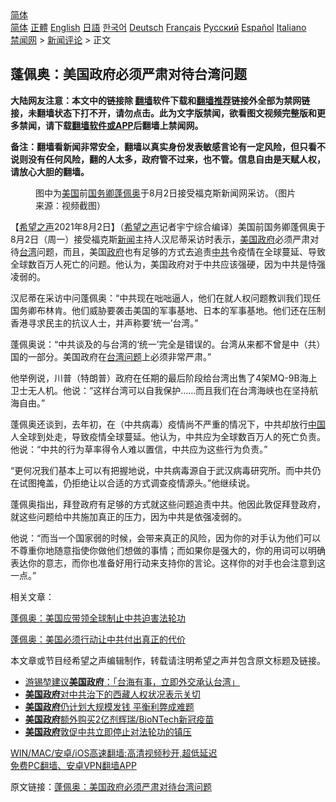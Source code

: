  <!-- 面包屑导航 --> <div class="breadcrumb"><!-- GTranslate: https://gtranslate.io/ -->  <div class="switcher notranslate">  <div class="selected">  <a href="#" onclick="return false;"> 简体</a>  </div>  <div class="option">  <a href="https://www.bannedbook.org" onclick="doGTranslate('zh-CN|zh-CN');jQuery('div.switcher div.selected a').html(jQuery(this).html());return false;" title="简体中文" class="nturl selected"> 简体</a>  <a href="https://www.bannedbook.org/zh-tw/" onclick="doGTranslate('zh-CN|zh-TW');jQuery('div.switcher div.selected a').html(jQuery(this).html());return false;" title="繁體中文" class="nturl"> 正體</a>  <a href="https://www.bannedbook.org/en/" onclick="doGTranslate('zh-CN|en');jQuery('div.switcher div.selected a').html(jQuery(this).html());return false;" title="English" class="nturl"> English</a>  <a href="https://www.bannedbook.org/ja/" onclick="doGTranslate('zh-CN|ja');jQuery('div.switcher div.selected a').html(jQuery(this).html());return false;" title="日本語" class="nturl"> 日語</a>  <a href="https://www.bannedbook.org/ko/" onclick="doGTranslate('zh-CN|ko');jQuery('div.switcher div.selected a').html(jQuery(this).html());return false;" title="한국어" class="nturl"> 한국어</a>  <a href="https://www.bannedbook.org/de/" onclick="doGTranslate('zh-CN|de');jQuery('div.switcher div.selected a').html(jQuery(this).html());return false;" title="Deutsch" class="nturl"> Deutsch</a>  <a href="https://www.bannedbook.org/fr/" onclick="doGTranslate('zh-CN|fr');jQuery('div.switcher div.selected a').html(jQuery(this).html());return false;" title="Français" class="nturl"> Français</a>  <a href="https://www.bannedbook.org/ru/" onclick="doGTranslate('zh-CN|ru');jQuery('div.switcher div.selected a').html(jQuery(this).html());return false;" title="Русский" class="nturl"> Русский</a>  <a href="https://www.bannedbook.org/es/" onclick="doGTranslate('zh-CN|es');jQuery('div.switcher div.selected a').html(jQuery(this).html());return false;" title="Español" class="nturl"> Español</a>  <a href="https://www.bannedbook.org/it/" onclick="doGTranslate('zh-CN|it');jQuery('div.switcher div.selected a').html(jQuery(this).html());return false;" title="Italiano" class="nturl"> Italiano</a>  </div>  </div>      <div class='breadcrumb-sub'><!-- Breadcrumb NavXT 6.3.0 --> <a href="https://www.bannedbook.org/" class="home">禁闻网</a> &gt; <a href="https://www.bannedbook.org/bnews/comments/" class="category">新闻评论</a> &gt; 正文</div></div><h2>蓬佩奥：美国政府必须严肃对待台湾问题</h2> <p class="notice"><b>大陆网友注意：本文中的链接除 <a href="https://github.com/bannedbook/fanqiang" >翻墙</a>软件下载和<a href="https://github.com/killgcd/justmysocks/blob/master/README.md">翻墙推荐</a>链接外全部为禁网链接，未翻墙状态下打不开，请勿点击。此为文字版禁闻，欲看图文视频完整版和更多禁闻，请下载<a href="https://github.com/bannedbook/fanqiang">翻墙软件或APP</a>后翻墙上禁闻网。</p><p>备注：翻墙看新闻非常安全，翻墙以真实身份发表敏感言论有一定风险，但只看不说则没有任何风险，翻的人太多，政府管不过来，也不管。信息自由是天赋人权，请放心大胆的翻墙。</b></p>  <div class="entry"> <figure><figcaption>图中为<a href="https://www.bannedbook.org/bnews/tag/%e7%be%8e%e5%9b%bd/" class="st_tag internal_tag" rel="tag" title="标签 美国 下的日志">美国</a>前<a href="https://www.bannedbook.org/bnews/tag/%e5%9b%bd%e5%8a%a1%e5%8d%bf/" class="st_tag internal_tag" rel="tag" title="标签 国务卿 下的日志">国务卿</a><a href="https://www.bannedbook.org/bnews/tag/%E8%93%AC%E4%BD%A9%E5%A5%A5/" class="st_tag internal_tag" rel="tag" title="标签 蓬佩奥 下的日志">蓬佩奥</a>于8月2日接受福克斯新闻网采访。（图片来源：视频截图）</figcaption></figure> <p>【<span class='wp_keywordlink_affiliate'><a href="https://www.soundofhope.org" title="希望之声" target="_blank">希望之声</a></span>2021年8月2日】（<a href="https://www.bannedbook.org/bnews/tag/%e5%b8%8c%e6%9c%9b%e4%b9%8b%e5%a3%b0/" class="st_tag internal_tag" rel="tag" title="标签 希望之声 下的日志">希望之声</a>记者宇宁综合编译）美国前国务卿蓬佩奥于8月2日（周一）接受福克斯<span class='wp_keywordlink_affiliate'><a href="https://www.bannedbook.org/" title="新闻">新闻</a></span>主持人汉尼蒂采访时表示，<a href="https://www.bannedbook.org/bnews/tag/%E7%BE%8E%E5%9B%BD%E6%94%BF%E5%BA%9C/" class="st_tag internal_tag" rel="tag" title="标签 美国政府 下的日志">美国政府</a>必须严肃对待<a href="https://www.bannedbook.org/bnews/tag/%e5%8f%b0%e6%b9%be/" class="st_tag internal_tag" rel="tag" title="标签 台湾 下的日志">台湾</a>问题，而且，美国<a href="https://www.bannedbook.org/bnews/tag/%e6%94%bf%e5%ba%9c/" class="st_tag internal_tag" rel="tag" title="标签 政府 下的日志">政府</a>也有足够的方式去追责<a href="https://www.bannedbook.org/bnews/tag/%e4%b8%ad%e5%85%b1/" class="st_tag internal_tag" rel="tag" title="标签 中共 下的日志">中共</a>令疫情在全球蔓延、导致全球数百万人死亡的问题。他认为，美国政府对于中共应该强硬，因为中共是恃强凌弱的。 </p> <p>汉尼蒂在采访中问蓬佩奥：“中共现在咄咄逼人，他们在就人权问题教训我们现任国务卿布林肯。他们威胁要袭击美国的军事基地、日本的军事基地。他们还在压制香港寻求民主的抗议人士，并声称要‘统一’台湾。”</p> <p>蓬佩奥说：“中共谈及的与台湾的‘统一’完全是错误的。台湾从来都不曾是中（共）国的一部分。美国政府在<a href="https://www.bannedbook.org/bnews/tag/%E5%8F%B0%E6%B9%BE%E9%97%AE%E9%A2%98/" class="st_tag internal_tag" rel="tag" title="标签 台湾问题 下的日志">台湾问题</a>上必须非常严肃。”</p>  <p>他举例说，川普（特朗普）政府在任期的最后阶段给台湾出售了4架MQ-9B海上卫士无人机。他说：“这样台湾可以自我保护&#8230;&#8230;而且我们在台湾海峡也在坚持航海自由。”</p> <p>蓬佩奥还谈到，去年初，在（中共病毒）疫情尚不严重的情况下，中共却放行<span class='wp_keywordlink_affiliate'><a href="https://www.bannedbook.org/" title="中国" target="_blank">中国</a></span>人全球到处走，导致疫情全球蔓延。他认为，中共应为全球数百万人的死亡负责。他说：“中共的行为草率得令人难以置信，中共应为这些行为负责。”</p> <p>“更何况我们基本上可以有把握地说，中共病毒源自于武汉病毒研究所。而中共仍在试图掩盖，仍拒绝让以合适的方式调查疫情源头。”他继续说。</p>  <p>蓬佩奥指出，拜登政府有足够的方式就这些问题追责中共。他因此敦促拜登政府，就这些问题给中共施加真正的压力，因为中共是依强凌弱的。</p> <p>他说：“而当一个国家弱的时候，会带来真正的风险，因为你的对手认为他们可以不尊重你地随意指使你做他们想做的事情；而如果你是强大的，你的用词可以明确表达你的意志，而你也准备好用行动来支持你的言论。这样你的对手也会注意到这一点。”</p> <p>相关文章：</p>  <p><a data-ved="2ahUKEwjd-6zTkZTyAhVmxzgGHcz4Ci8QFnoECAUQAw" href="https://www.soundofhope.org/post/527504?lang=b5" ping="/url?sa=t&amp;source=web&amp;rct=j&amp;url=https://www.soundofhope.org/post/527504%3Flang%3Db5&amp;ved=2ahUKEwjd-6zTkZTyAhVmxzgGHcz4Ci8QFnoECAUQAw">蓬佩奥：美国应带领全球制止中共迫害法轮功</a></p> <p><a data-ved="2ahUKEwikmLTlkZTyAhWRzzgGHdzRAxcQFnoECAMQAw" href="https://www.soundofhope.org/post/524996" ping="/url?sa=t&amp;source=web&amp;rct=j&amp;url=https://www.soundofhope.org/post/524996&amp;ved=2ahUKEwikmLTlkZTyAhWRzzgGHdzRAxcQFnoECAMQAw">蓬佩奥：美国必须行动让中共付出真正的代价</a></p> <p>本文章或节目经希望之声编辑制作，转载请注明希望之声并包含原文标题及链接。 </p>  <ul class='op-related-articles' title='相关阅读'> <li><a href='https://www.bannedbook.org/bnews/headline/20210729/1596485.html' target='_blank'>游锡堃建议<b>美国政府</b>：「台海有事，立即外交承认台湾」</a></li> <li><a href='https://www.bannedbook.org/bnews/renquan/xizang/20210728/1595813.html' target='_blank'><b>美国政府</b>对中共治下的西藏人权状况表示关切</a></li> <li><a href='https://www.bannedbook.org/bnews/bannedvideo/20210728/1595553.html' target='_blank'><b>美国政府</b>仍计划大规模发钱 平衡利弊成难题</a></li> <li><a href='https://www.bannedbook.org/bnews/baitai/20210724/1593299.html' target='_blank'><b>美国政府</b>额外购买2亿剂辉瑞/BioNTech新冠疫苗</a></li> <li><a href='https://www.bannedbook.org/bnews/cnnews/20210720/1590441.html' target='_blank'><b>美国政府</b>敦促中共立即停止对法轮功的镇压</a></li> </ul> <p class="texttj"> <a href="https://github.com/bannedbook/fanqiang/wiki/V2ray%E6%9C%BA%E5%9C%BA" target="_blank">WIN/MAC/安卓/iOS高速翻墙:高清视频秒开,超低延迟</a><br/> <a href="https://github.com/bannedbook/fanqiang/wiki/%E7%A6%81%E9%97%BB%E7%BD%91%E5%AE%89%E5%8D%93%E7%BF%BB%E5%A2%99%E6%96%B0%E9%97%BBAPP" target="_blank">免费PC翻墙、安卓VPN翻墙APP</a></p><p>原文链接：<a class="src_link"  href="https://www.soundofhope.org/post/531767" target="_blank">蓬佩奥：美国政府必须严肃对待台湾问题</a></p><a name='sharetosocial'></a>  <div style="margin-bottom:5px;padding-bottom:5px;clear:both"> <div id="archive-pix-1" class="banner-ads"> <!-- AuctionX Display platform tag START --> <div id="26318x728x90x621x_ADSLOT2" clicktrack="%%CLICK_URL_ESC%%"></div> <!-- AuctionX Display platform tag END --> </div> <div id="archive-pix-2" class="banner-ads"> <!-- AuctionX Display platform tag START --> <div id="26315x300x250x621x_ADSLOT2" clicktrack="%%CLICK_URL_ESC%%"></div> <!-- AuctionX Display platform tag END --> </div> </div>  <div id="archive-pix-1" class="banner-ads"> <!-- AuctionX Display platform tag START --> <div id="26318x728x90x621x_ADSLOT3" clicktrack="%%CLICK_URL_ESC%%"></div> <!-- AuctionX Display platform tag END --> </div> </div><!--END ENTRY--> 